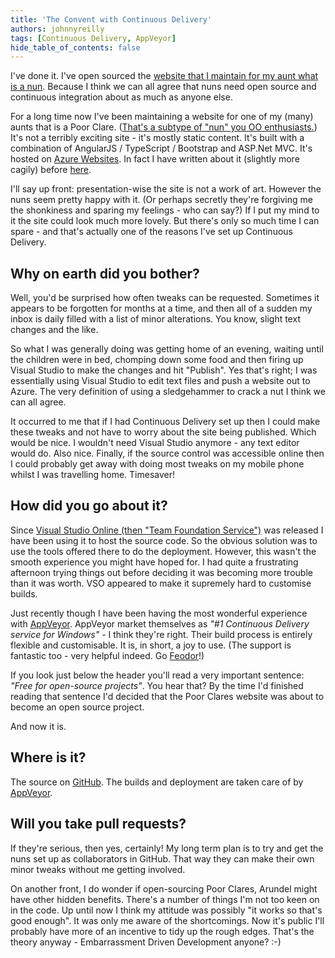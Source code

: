 ```yaml
---
title: 'The Convent with Continuous Delivery'
authors: johnnyreilly
tags: [Continuous Delivery, AppVeyor]
hide_table_of_contents: false
---
```


I've done it. I've open sourced the [website that I maintain for my aunt what is a nun](http://www.poorclaresarundel.org/). Because I think we can all agree that nuns need open source and continuous integration about as much as anyone else.

<!--truncate-->

For a long time now I've been maintaining a website for one of my (many) aunts that is a Poor Clare. ([That's a subtype of "nun" you OO enthusiasts.](https://en.wikipedia.org/wiki/Subtyping)) It's not a terribly exciting site - it's mostly static content. It's built with a combination of AngularJS / TypeScript / Bootstrap and ASP.Net MVC. It's hosted on [Azure Websites](http://azure.microsoft.com/en-us/documentation/services/websites/). In fact I have written about it (slightly more cagily) before [here](../2014-06-01-migrating-from-angularjs-to-angularts/index.md).

I'll say up front: presentation-wise the site is not a work of art. However the nuns seem pretty happy with it. (Or perhaps secretly they're forgiving me the shonkiness and sparing my feelings - who can say?) If I put my mind to it the site could look much more lovely. But there's only so much time I can spare - and that's actually one of the reasons I've set up Continuous Delivery.

## Why on earth did you bother?

Well, you'd be surprised how often tweaks can be requested. Sometimes it appears to be forgotten for months at a time, and then all of a sudden my inbox is daily filled with a list of minor alterations. You know, slight text changes and the like.

So what I was generally doing was getting home of an evening, waiting until the children were in bed, chomping down some food and then firing up Visual Studio to make the changes and hit "Publish". Yes that's right; I was essentially using Visual Studio to edit text files and push a website out to Azure. The very definition of using a sledgehammer to crack a nut I think we can all agree.

It occurred to me that if I had Continuous Delivery set up then I could make these tweaks and not have to worry about the site being published. Which would be nice. I wouldn't need Visual Studio anymore - any text editor would do. Also nice. Finally, if the source control was accessible online then I could probably get away with doing most tweaks on my mobile phone whilst I was travelling home. Timesaver!

## How did you go about it?

Since [Visual Studio Online (then "Team Foundation Service")](http://www.visualstudioonline.com) was released I have been using it to host the source code. So the obvious solution was to use the tools offered there to do the deployment. However, this wasn't the smooth experience you might have hoped for. I had quite a frustrating afternoon trying things out before deciding it was becoming more trouble than it was worth. VSO appeared to make it supremely hard to customise builds.

Just recently though I have been having the most wonderful experience with [AppVeyor](http://www.appveyor.com/). AppVeyor market themselves as _"#1 Continuous Delivery service for Windows"_ \- I think they're right. Their build process is entirely flexible and customisable. It is, in short, a joy to use. (The support is fantastic too - very helpful indeed. Go [Feodor](https://github.com/FeodorFitsner)!)

If you look just below the header you'll read a very important sentence: _"Free for open-source projects"_. You hear that? By the time I'd finished reading that sentence I'd decided that the Poor Clares website was about to become an open source project.

And now it is.

## Where is it?

The source on [GitHub](https://github.com/johnnyreilly/poorclaresarundel). The builds and deployment are taken care of by [AppVeyor](https://ci.appveyor.com/project/JohnReilly/poorclaresarundel).

## Will you take pull requests?

If they're serious, then yes, certainly! My long term plan is to try and get the nuns set up as collaborators in GitHub. That way they can make their own minor tweaks without me getting involved.

On another front, I do wonder if open-sourcing Poor Clares, Arundel might have other hidden benefits. There's a number of things I'm not too keen on in the code. Up until now I think my attitude was possibly "it works so that's good enough". It was only me aware of the shortcomings. Now it's public I'll probably have more of an incentive to tidy up the rough edges. That's the theory anyway - Embarrassment Driven Development anyone? :-)
